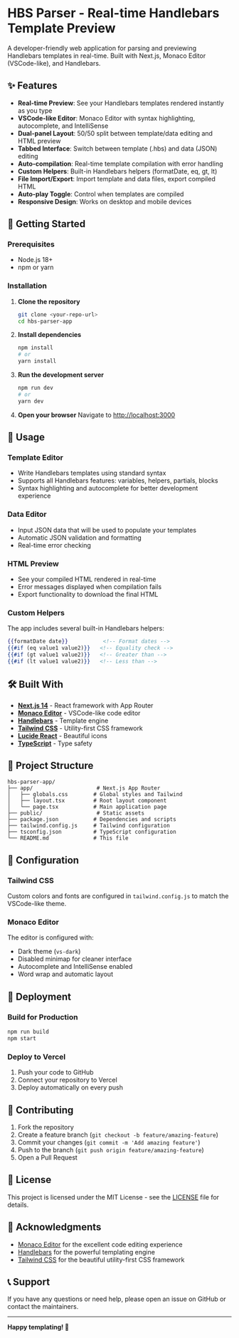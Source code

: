# HBS Parser - Real-time Handlebars Template Preview

A developer-friendly web application for parsing and previewing Handlebars templates in real-time. Built with Next.js, Monaco Editor (VSCode-like), and Handlebars.

## ✨ Features

- **Real-time Preview**: See your Handlebars templates rendered instantly as you type
- **VSCode-like Editor**: Monaco Editor with syntax highlighting, autocomplete, and IntelliSense
- **Dual-panel Layout**: 50/50 split between template/data editing and HTML preview
- **Tabbed Interface**: Switch between template (.hbs) and data (JSON) editing
- **Auto-compilation**: Real-time template compilation with error handling
- **Custom Helpers**: Built-in Handlebars helpers (formatDate, eq, gt, lt)
- **File Import/Export**: Import template and data files, export compiled HTML
- **Auto-play Toggle**: Control when templates are compiled
- **Responsive Design**: Works on desktop and mobile devices

## 🚀 Getting Started

### Prerequisites

- Node.js 18+ 
- npm or yarn

### Installation

1. **Clone the repository**
   ```bash
   git clone <your-repo-url>
   cd hbs-parser-app
   ```

2. **Install dependencies**
   ```bash
   npm install
   # or
   yarn install
   ```

3. **Run the development server**
   ```bash
   npm run dev
   # or
   yarn dev
   ```

4. **Open your browser**
   Navigate to [http://localhost:3000](http://localhost:3000)

## 🎯 Usage

### Template Editor
- Write Handlebars templates using standard syntax
- Supports all Handlebars features: variables, helpers, partials, blocks
- Syntax highlighting and autocomplete for better development experience

### Data Editor
- Input JSON data that will be used to populate your templates
- Automatic JSON validation and formatting
- Real-time error checking

### HTML Preview
- See your compiled HTML rendered in real-time
- Error messages displayed when compilation fails
- Export functionality to download the final HTML

### Custom Helpers
The app includes several built-in Handlebars helpers:

```handlebars
{{formatDate date}}           <!-- Format dates -->
{{#if (eq value1 value2)}}   <!-- Equality check -->
{{#if (gt value1 value2)}}   <!-- Greater than -->
{{#if (lt value1 value2)}}   <!-- Less than -->
```

## 🛠️ Built With

- **[Next.js 14](https://nextjs.org/)** - React framework with App Router
- **[Monaco Editor](https://microsoft.github.io/monaco-editor/)** - VSCode-like code editor
- **[Handlebars](https://handlebarsjs.com/)** - Template engine
- **[Tailwind CSS](https://tailwindcss.com/)** - Utility-first CSS framework
- **[Lucide React](https://lucide.dev/)** - Beautiful icons
- **[TypeScript](https://www.typescriptlang.org/)** - Type safety

## 📁 Project Structure

```
hbs-parser-app/
├── app/                    # Next.js App Router
│   ├── globals.css        # Global styles and Tailwind
│   ├── layout.tsx         # Root layout component
│   └── page.tsx           # Main application page
├── public/                 # Static assets
├── package.json           # Dependencies and scripts
├── tailwind.config.js     # Tailwind configuration
├── tsconfig.json          # TypeScript configuration
└── README.md              # This file
```

## 🔧 Configuration

### Tailwind CSS
Custom colors and fonts are configured in `tailwind.config.js` to match the VSCode-like theme.

### Monaco Editor
The editor is configured with:
- Dark theme (`vs-dark`)
- Disabled minimap for cleaner interface
- Autocomplete and IntelliSense enabled
- Word wrap and automatic layout

## 🚀 Deployment

### Build for Production
```bash
npm run build
npm start
```

### Deploy to Vercel
1. Push your code to GitHub
2. Connect your repository to Vercel
3. Deploy automatically on every push

## 🤝 Contributing

1. Fork the repository
2. Create a feature branch (`git checkout -b feature/amazing-feature`)
3. Commit your changes (`git commit -m 'Add amazing feature'`)
4. Push to the branch (`git push origin feature/amazing-feature`)
5. Open a Pull Request

## 📝 License

This project is licensed under the MIT License - see the [LICENSE](LICENSE) file for details.

## 🙏 Acknowledgments

- [Monaco Editor](https://microsoft.github.io/monaco-editor/) for the excellent code editing experience
- [Handlebars](https://handlebarsjs.com/) for the powerful templating engine
- [Tailwind CSS](https://tailwindcss.com/) for the beautiful utility-first CSS framework

## 📞 Support

If you have any questions or need help, please open an issue on GitHub or contact the maintainers.

---

**Happy templating! 🎉**
